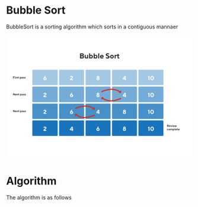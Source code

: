 # Bubble Sort
BubbleSort is a sorting algorithm which sorts in a contiguous mannaer 



![test](BS.webp)

# Algorithm
The algorithm is as follows